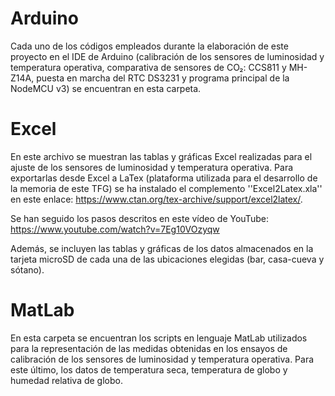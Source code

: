 # Arduino
Cada uno de los códigos empleados durante la elaboración de este proyecto en el IDE de Arduino (calibración de los sensores de luminosidad y temperatura operativa, comparativa de sensores de CO₂: CCS811 y MH-Z14A, puesta en marcha del RTC DS3231 y programa principal de la NodeMCU v3) se encuentran en esta carpeta.

# Excel
En este archivo se muestran las tablas y gráficas Excel realizadas para el ajuste de los sensores de luminosidad y temperatura operativa. Para exportarlas desde Excel a LaTex (plataforma utilizada para el desarrollo de la memoria de este TFG) se ha instalado el complemento ''Excel2Latex.xla'' en este enlace: https://www.ctan.org/tex-archive/support/excel2latex/.

Se han seguido los pasos descritos en este vídeo de YouTube: https://www.youtube.com/watch?v=7Eg10VOzyqw

Además, se incluyen las tablas y gráficas de los datos almacenados en la tarjeta microSD de cada una de las ubicaciones elegidas (bar, casa-cueva y sótano).

# MatLab
En esta carpeta se encuentran los scripts en lenguaje MatLab utilizados para la representación de las medidas obtenidas en los ensayos de calibración de los sensores de luminosidad y temperatura operativa. Para este último, los datos de temperatura seca, temperatura de globo y humedad relativa de globo.
